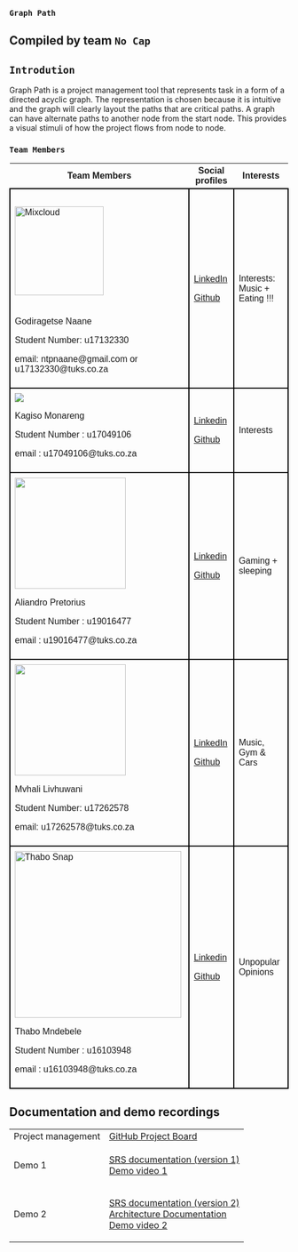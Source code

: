 ### `Graph Path` 

## Compiled by team `No Cap`

## `Introdution`
Graph Path is a project management tool that represents task in a form of a 
directed acyclic graph. The representation is chosen because it is intuitive
and the graph will clearly layout the paths that are critical paths. 
A graph can have alternate paths to another node from the start node. 
This provides a visual stimuli of how the project flows from node to node. 


### `Team Members`
<table style="font-family:sans-serif ; border-collapse: collapse; width:100%">
<tr>
<th>Team Members</th>
<th>Social profiles</th>
<th>Interests</th>
</tr>
<tr>
<td style="border: 2px solid black;text-align: left; padding: 8px;" >
<img alt="Mixcloud" src="https://thumbnailer.mixcloud.com/unsafe/160x160/profile/c/5/6/6/0b7f-e6f2-46ee-805f-fcd8f1beeb8e" style="width: 160px; height: 160px; margin: 22.15px 0px;">
<p> Godiragetse Naane</p>
<p> Student Number: u17132330</p>
<p>email: ntpnaane@gmail.com or u17132330@tuks.co.za</p>
</td>
<td style="border: 2px solid black;text-align: left; padding: 8px;" >
<p><a href="https://linkedin.com/in/godiragetse-naane-9b9a8417a" target="_blank">LinkedIn</a></p>
<p><a href="https://github.com/nanitight" target="_blank"> Github</a></p>
</td>
<td style="border: 2px solid black;text-align: left; padding: 8px;" >
<p>Interests: Music + Eating !!!</p>
</td>
</tr>
<tr>
<td style="border: 2px solid black;text-align: left; padding: 8px;" >
<img src="https://media-exp1.licdn.com/dms/image/C4D03AQGJqebCY-XVWA/profile-displayphoto-shrink_200_200/0/1618732785194?e=1628121600&v=beta&t=ltY7hxsXI95m-Pnpz710vnmowd0iR4UI1Iz_LKFRa6k" >
<p> Kagiso Monareng </p>
<p> Student Number : u17049106 </p>
<p> email : u17049106@tuks.co.za </p>
</td>
<td style="border: 2px solid black;text-align: left; padding: 8px;" >
<p><a href="https://www.linkedin.com/in/kagiso-monareng-23a684a1/"> Linkedin </a></p>
<p> <a href="https://github.com/Kage-001/Kage-001.github.io"> Github</a> </p>
</td>
<td style="border: 2px solid black;text-align: left; padding: 8px;" >Interests</td>
</tr>
<tr>
<td style="border: 2px solid black;text-align: left; padding: 8px;" >
<img src="https://drive.google.com/uc?export=view&id=16Q80ZgZa3kM59FwoYOQJ64SOQNOBrLFT" width="200" height="200" >
<p> Aliandro Pretorius </p>
<p> Student Number : u19016477 </p>
<p> email : u19016477@tuks.co.za </p>
</td>
<td style="border: 2px solid black;text-align: left; padding: 8px;" >
<p><a href="https://www.linkedin.com/in/aliandro-pretorius-66916a210/"> Linkedin </a></p>
<p> <a href="https://github.com/Ali-Stack-2000"> Github</a> </p>
</td>
<td style="border: 2px solid black;text-align: left; padding: 8px;" >
<p> Gaming + sleeping </p>
</td>
</tr>
<tr>
<td style="border: 2px solid black;text-align: left; padding: 8px;" >
<img src="https://avatars.githubusercontent.com/u/56004287?s=400&u=be411989cf8a5e962449f3081ac1a40add0c42e6&v=4 width="200" height="200"/>
<p> Mvhali Livhuwani </p>
<p> Student Number: u17262578</p>
<p>email: u17262578@tuks.co.za</p>
</td>
<td style="border: 2px solid black;text-align: left; padding: 8px;" >
<p><a href="https://www.linkedin.com/in/livhuwani-mvhali-163679208/" target="_blank">LinkedIn</a></p>
<p><a href="https://github.com/LivhuwaniLB" target="_blank"> Github</a></p>
</td>
<td style="border: 2px solid black;text-align: left; padding: 8px;" >
<p>Music, Gym & Cars</p>
</td>
</tr>
<tr>
<td style="border: 2px solid black;text-align: left; padding: 8px;" >
<img src="https://drive.google.com/uc?export=view&id=14lo5yKIMDlsz3yqx3Mw9VqgtSgfnQnJF" alt="Thabo Snap"  width="300" height="300" >
<p> Thabo Mndebele </p>
<p> Student Number : u16103948 </p>
<p> email : u16103948@tuks.co.za </p>
</td>
<td style="border: 2px solid black;text-align: left; padding: 8px;" >
<p><a href="https://www.linkedin.com/in/thabo-mndebele-5973b8112/"> Linkedin </a></p>
<p> <a href="https://github.com/Unabashed-Thabo"> Github</a> </p>
</td>
<td style="border: 2px solid black;text-align: left; padding: 8px;" >
<p>Unpopular Opinions </p>
</td>
</tr>
</table>
     
                                                                   
                                                                   
                                                                   
## Documentation and demo recordings
<table>
<tr>
<td>Project management</td>
<td>
 <a href="https://github.com/COS301-SE-2021/Graph-Path/projects">GitHub Project Board</a> <br>    
</td>                                                                                                              
                                                                                             
 </tr>
<td>Demo 1 </td>
<td>

 <a href="https://www.overleaf.com/read/ftgrftddkkst"> SRS documentation (version 1)</a> <br>
 <a href="https://drive.google.com/file/d/1B7ctsVdKP_q49-kl_uEkODWC584XsRPo/view?usp=sharing"> Demo video 1</a> <br>
    
</td>                                                                                                              
                                                                                             
 </tr>											     
                                                                          
<tr>	
 <td>Demo 2 </td>
<td>
			
<a href="https://www.overleaf.com/read/kpkxfrszpzfn"> SRS documentation (version 2)</a><br>
<a href="https://www.overleaf.com/read/tncfphgpgkcv"> Architecture Documentation</a><br>
<a href="###"> Demo video 2</a><br>

			
</td>

</tr>
</table>
